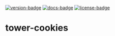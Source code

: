 [![version-badge][]][crate-url]
[![docs-badge][]][docs-url]
[![license-badge][]][crate-url]

# tower-cookies



[version-badge]: https://img.shields.io/crates/v/tower-cookies.svg
[docs-badge]: https://docs.rs/tower-cookies/badge.svg
[license-badge]: https://img.shields.io/crates/l/tower-cookies.svg
[crate-url]: https://crates.io/crates/tower-cookies
[docs-url]: https://docs.rs/tower-cookies

